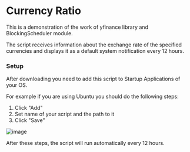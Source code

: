 # Currency Ratio

This is a demonstration of the work of yfinance library and BlockingScheduler module.

The script receives information about the exchange rate of the specified currencies and displays it as a default system notification every 12 hours.

### Setup

After downloading you need to add this script to Startup Applications of your OS.

For example if you are using Ubuntu you should do the following steps:

1. Click "Add"
2. Set name of your script and the path to it
3. Click "Save"

![image](https://user-images.githubusercontent.com/103852214/236664949-21eaceba-45f3-4a47-992a-c59a534514e4.png)

After these steps, the script will run automatically every 12 hours.
